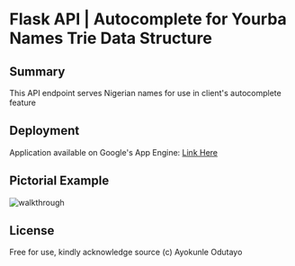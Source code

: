 # Flask API | Autocomplete for Yourba Names Trie Data Structure

## Summary
This API endpoint serves Nigerian names for use in client's autocomplete feature

## Deployment
Application available on Google's App Engine: [Link Here](https://heroic-dolphin-316518.uc.r.appspot.com/)

## Pictorial Example
![walkthrough](https://i.ibb.co/8rgM8dj/trieGif.gif)

## License
Free for use, kindly acknowledge source (c) Ayokunle Odutayo